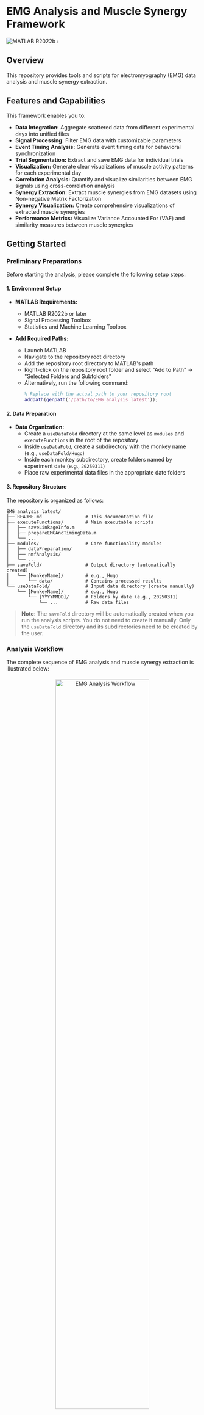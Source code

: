 # EMG Analysis and Muscle Synergy Framework

![MATLAB R2022b+](https://img.shields.io/badge/MATLAB-R2022b%2B-blue.svg)

## Overview
This repository provides tools and scripts for electromyography (EMG) data analysis and muscle synergy extraction.

## Features and Capabilities

This framework enables you to:

- **Data Integration:** Aggregate scattered data from different experimental days into unified files
- **Signal Processing:** Filter EMG data with customizable parameters
- **Event Timing Analysis:** Generate event timing data for behavioral synchronization
- **Trial Segmentation:** Extract and save EMG data for individual trials
- **Visualization:** Generate clear visualizations of muscle activity patterns for each experimental day
- **Correlation Analysis:** Quantify and visualize similarities between EMG signals using cross-correlation analysis
- **Synergy Extraction:** Extract muscle synergies from EMG datasets using Non-negative Matrix Factorization
- **Synergy Visualization:** Create comprehensive visualizations of extracted muscle synergies
- **Performance Metrics:** Visualize Variance Accounted For (VAF) and similarity measures between muscle synergies

## Getting Started

### Preliminary Preparations

Before starting the analysis, please complete the following setup steps:

#### 1. Environment Setup

- **MATLAB Requirements:**
  - MATLAB R2022b or later
  - Signal Processing Toolbox
  - Statistics and Machine Learning Toolbox

- **Add Required Paths:**
  - Launch MATLAB
  - Navigate to the repository root directory
  - Add the repository root directory to MATLAB's path
  - Right-click on the repository root folder and select "Add to Path" → "Selected Folders and Subfolders"
  - Alternatively, run the following command:
    ```matlab
    % Replace with the actual path to your repository root
    addpath(genpath('/path/to/EMG_analysis_latest'));
    ```

#### 2. Data Preparation

- **Data Organization:**
  - Create a `useDataFold` directory at the same level as `modules` and `executeFunctions` in the root of the repository
  - Inside `useDataFold`, create a subdirectory with the monkey name (e.g., `useDataFold/Hugo`)
  - Inside each monkey subdirectory, create folders named by experiment date (e.g., `20250311`)
  - Place raw experimental data files in the appropriate date folders

#### 3. Repository Structure

The repository is organized as follows:

```
EMG_analysis_latest/
├── README.md                # This documentation file
├── executeFunctions/        # Main executable scripts 
│   ├── saveLinkageInfo.m    
│   ├── prepareEMGAndTimingData.m  
│   └── ...                  
├── modules/                 # Core functionality modules
│   ├── dataPreparation/     
│   ├── nmfAnalysis/         
│   └── ...                  
├── saveFold/                # Output directory (automatically created)
│   └── [MonkeyName]/        # e.g., Hugo
│       └── data/            # Contains processed results
└── useDataFold/             # Input data directory (create manually)
    └── [MonkeyName]/        # e.g., Hugo
        └── [YYYYMMDD]/      # Folders by date (e.g., 20250311)
            └── ...          # Raw data files
```

> **Note:** The `saveFold` directory will be automatically created when you run the analysis scripts. You do not need to create it manually. Only the `useDataFold` directory and its subdirectories need to be created by the user.

### Analysis Workflow

The complete sequence of EMG analysis and muscle synergy extraction is illustrated below:

<div style="text-align: center; margin: 20px 0;">
  <img src="https://private-user-images.githubusercontent.com/108604104/427816327-3ccecd42-707a-4bb0-aafe-4ac61672a230.png?jwt=eyJhbGciOiJIUzI1NiIsInR5cCI6IkpXVCJ9.eyJpc3MiOiJnaXRodWIuY29tIiwiYXVkIjoicmF3LmdpdGh1YnVzZXJjb250ZW50LmNvbSIsImtleSI6ImtleTUiLCJleHAiOjE3NDMxMjk0ODksIm5iZiI6MTc0MzEyOTE4OSwicGF0aCI6Ii8xMDg2MDQxMDQvNDI3ODE2MzI3LTNjY2VjZDQyLTcwN2EtNGJiMC1hYWZlLTRhYzYxNjcyYTIzMC5wbmc_WC1BbXotQWxnb3JpdGhtPUFXUzQtSE1BQy1TSEEyNTYmWC1BbXotQ3JlZGVudGlhbD1BS0lBVkNPRFlMU0E1M1BRSzRaQSUyRjIwMjUwMzI4JTJGdXMtZWFzdC0xJTJGczMlMkZhd3M0X3JlcXVlc3QmWC1BbXotRGF0ZT0yMDI1MDMyOFQwMjMzMDlaJlgtQW16LUV4cGlyZXM9MzAwJlgtQW16LVNpZ25hdHVyZT1mYTEyMzIwN2NjNTc2YTI2ZTAxNjFlYmE4ZDM5NzBhOWM4NDQ5Mzc0YTYyMzk0NjNlY2JmMGI5NzgxMGYyODA5JlgtQW16LVNpZ25lZEhlYWRlcnM9aG9zdCJ9.WJSmJ2MSiAMxCFqtvWPGmnr_7yQcU2dfRKyHSN1L1_I" alt="EMG Analysis Workflow" style="max-width: 100%; width: 70%; height: auto;">
</div>

For detailed information about each script's usage and processing steps, please refer to the documentation at the beginning of each file.

## Code Documentation Standards

Each script in this repository follows a standardized header format that varies slightly between directories:

### Documentation in `executeFunctions` directory

Files in the `executeFunctions` directory contain headers with these sections:

| Section | Description |
|---------|-------------|
| **your operation** | Steps required to execute the function |
| **role of this code** | Purpose and function in the overall analysis pipeline |
| **saved data location** | Where output data is stored when the function is executed |
| **execution procedure** | Prerequisites and subsequent steps in the workflow |

### Documentation in `modules` directory

Files in the `modules` directory contain headers with these sections:

| Section | Description |
|---------|-------------|
| **Function Description** | Detailed explanation of what the function does |
| **Input Arguments** | Description of all parameters that the function accepts |
| **Output Arguments** | Description of data returned by the function |
| **Caution** | Important notes or warnings about function usage |

## Additional Information

- Detailed information about experiment protocols and analysis methods is available separately
- To access additional documentation, **please contact the email address provided below**

> ⚠️ **Note on disk space:** This analysis generates a significant amount of data. Please ensure you have sufficient free disk space when working with this repository.

## Contact

For questions, support, or to request access to datasets, please contact:

**Email**: otanaohito1102@gmail.com
